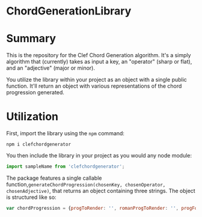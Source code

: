 # ChordGenerationLibrary

# Summary
This is the repository for the Clef Chord Generation algorithm. It's a simply algorithm that (currently) takes as input a key, an "operator" (sharp or flat), and an "adjective" (major or minor). 

You utilize the library within your project as an object with a single public function. It'll return an object with various representations of the chord progression generated.

# Utilization

First, import the library using the ```npm``` command:

```
npm i clefchordgenerator
```

You then include the library in your project as you would any node module:

```javascript
import sampleName from 'clefchordgenerator';
```

The package features a single callable function,```generateChordProgression(chosenKey, chosenOperator, chosenAdjective)```, that returns an object containing three strings. The object is structured like so:

```javascript
var chordProgression = {progToRender: '', romanProgToRender: '', progForRNN: ''};
```
